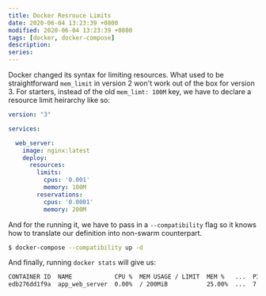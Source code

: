 ```yaml
---
title: Docker Resrouce Limits
date: 2020-06-04 13:23:39 +0800
modified: 2020-06-04 13:23:39 +0800
tags: [docker, docker-compose]
description:
series:
---
```


Docker changed its syntax for limiting resources. What used to be straightforward `mem_limit` in version 2 won't work out of the box for version 3. For starters, instead of the old `mem_limt: 100M` key, we have to declare a resource limit heirarchy like so:

```yaml
version: "3"

services:

  web_server:
    image: nginx:latest
    deploy:
      resources:
        limits:
          cpus: '0.001'
          memory: 100M
        reservations:
          cpus: '0.0001'
          memory: 200M
```

And for the running it, we have to pass in a `--compatibility` flag so it knows how to translate our definition into non-swarm counterpart.

```sh
$ docker-compose --compatibility up -d
```

And finally, running `docker stats` will give us:

```sh
CONTAINER ID  NAME            CPU %  MEM USAGE / LIMIT  MEM %   ...  PIDS
edb276dd1f9a  app_web_server  0.00%  / 200MiB           25.00%  ...  7
```

